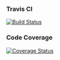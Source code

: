 ### Travis CI
[![Build Status](https://travis-ci.org/Cionsa/sandwich-shop-manager.svg?branch=master)](https://travis-ci.org/Cionsa/sandwich-shop-manager)
### Code Coverage
[![Coverage Status](https://coveralls.io/repos/github/Cionsa/sandwich-shop-manager/badge.svg?branch=master)](https://coveralls.io/github/Cionsa/sandwich-shop-manager?branch=master)
